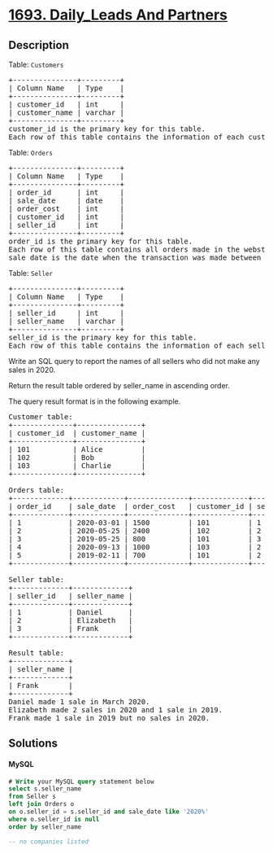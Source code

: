 # [1693. Daily_Leads And Partners](https://leetcode.com/problems/daily-leads-and-partners/description)

## Description

<!-- description:start -->

<p>Table: <code>Customers</code></p>
 <pre>
+---------------+---------+
| Column Name   | Type    |
+---------------+---------+
| customer_id   | int     |
| customer_name | varchar |
+---------------+---------+
customer_id is the primary key for this table.
Each row of this table contains the information of each customer in the WebStore.
</pre>
 
<p>Table: <code>Orders</code></p>
<pre>
+---------------+---------+
| Column Name   | Type    |
+---------------+---------+
| order_id      | int     |
| sale_date     | date    |
| order_cost    | int     |
| customer_id   | int     |
| seller_id     | int     |
+---------------+---------+
order_id is the primary key for this table.
Each row of this table contains all orders made in the webstore.
sale_date is the date when the transaction was made between the customer (customer_id) and the seller (seller_id).
</pre>

<p>Table: <code>Seller</code></p>
<pre>
+---------------+---------+
| Column Name   | Type    |
+---------------+---------+
| seller_id     | int     |
| seller_name   | varchar |
+---------------+---------+
seller_id is the primary key for this table.
Each row of this table contains the information of each seller.
</pre>
 

Write an  SQL query to report the names of all sellers who did not make any sales in 2020.

Return the result table ordered by seller_name in ascending order.

The query result format is in the following example.

<pre>
Customer table:
+--------------+---------------+
| customer_id  | customer_name |
+--------------+---------------+
| 101          | Alice         |
| 102          | Bob           |
| 103          | Charlie       |
+--------------+---------------+

Orders table:
+-------------+------------+--------------+-------------+-------------+
| order_id    | sale_date  | order_cost   | customer_id | seller_id   |
+-------------+------------+--------------+-------------+-------------+
| 1           | 2020-03-01 | 1500         | 101         | 1           |
| 2           | 2020-05-25 | 2400         | 102         | 2           |
| 3           | 2019-05-25 | 800          | 101         | 3           |
| 4           | 2020-09-13 | 1000         | 103         | 2           |
| 5           | 2019-02-11 | 700          | 101         | 2           |
+-------------+------------+--------------+-------------+-------------+

Seller table:
+-------------+-------------+
| seller_id   | seller_name |
+-------------+-------------+
| 1           | Daniel      |
| 2           | Elizabeth   |
| 3           | Frank       |
+-------------+-------------+

Result table:
+-------------+
| seller_name |
+-------------+
| Frank       |
+-------------+
Daniel made 1 sale in March 2020.
Elizabeth made 2 sales in 2020 and 1 sale in 2019.
Frank made 1 sale in 2019 but no sales in 2020.
</pre>

<!-- description:end -->

## Solutions

<!-- solution:start -->

<!-- tabs:start -->

#### MySQL

```sql
# Write your MySQL query statement below
select s.seller_name
from Seller s
left join Orders o
on o.seller_id = s.seller_id and sale_date like '2020%' 
where o.seller_id is null
order by seller_name

-- no companies listed
```

<!-- tabs:end -->

<!-- solution:end -->


